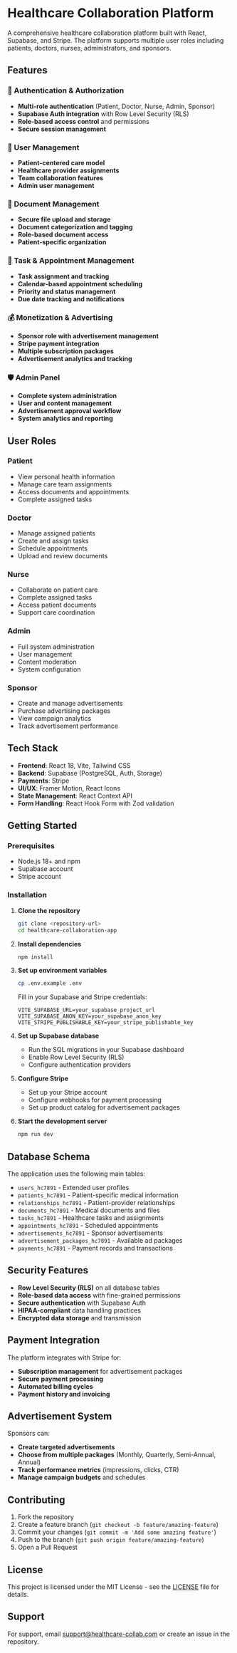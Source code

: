 # Healthcare Collaboration Platform

A comprehensive healthcare collaboration platform built with React, Supabase, and Stripe. The platform supports multiple user roles including patients, doctors, nurses, administrators, and sponsors.

## Features

### 🔐 Authentication & Authorization
- **Multi-role authentication** (Patient, Doctor, Nurse, Admin, Sponsor)
- **Supabase Auth integration** with Row Level Security (RLS)
- **Role-based access control** and permissions
- **Secure session management**

### 👥 User Management
- **Patient-centered care model**
- **Healthcare provider assignments**
- **Team collaboration features**
- **Admin user management**

### 📁 Document Management
- **Secure file upload and storage**
- **Document categorization and tagging**
- **Role-based document access**
- **Patient-specific organization**

### 📅 Task & Appointment Management
- **Task assignment and tracking**
- **Calendar-based appointment scheduling**
- **Priority and status management**
- **Due date tracking and notifications**

### 💰 Monetization & Advertising
- **Sponsor role with advertisement management**
- **Stripe payment integration**
- **Multiple subscription packages**
- **Advertisement analytics and tracking**

### 🛡️ Admin Panel
- **Complete system administration**
- **User and content management**
- **Advertisement approval workflow**
- **System analytics and reporting**

## User Roles

### Patient
- View personal health information
- Manage care team assignments
- Access documents and appointments
- Complete assigned tasks

### Doctor
- Manage assigned patients
- Create and assign tasks
- Schedule appointments
- Upload and review documents

### Nurse
- Collaborate on patient care
- Complete assigned tasks
- Access patient documents
- Support care coordination

### Admin
- Full system administration
- User management
- Content moderation
- System configuration

### Sponsor
- Create and manage advertisements
- Purchase advertising packages
- View campaign analytics
- Track advertisement performance

## Tech Stack

- **Frontend**: React 18, Vite, Tailwind CSS
- **Backend**: Supabase (PostgreSQL, Auth, Storage)
- **Payments**: Stripe
- **UI/UX**: Framer Motion, React Icons
- **State Management**: React Context API
- **Form Handling**: React Hook Form with Zod validation

## Getting Started

### Prerequisites
- Node.js 18+ and npm
- Supabase account
- Stripe account

### Installation

1. **Clone the repository**
   ```bash
   git clone <repository-url>
   cd healthcare-collaboration-app
   ```

2. **Install dependencies**
   ```bash
   npm install
   ```

3. **Set up environment variables**
   ```bash
   cp .env.example .env
   ```
   
   Fill in your Supabase and Stripe credentials:
   ```env
   VITE_SUPABASE_URL=your_supabase_project_url
   VITE_SUPABASE_ANON_KEY=your_supabase_anon_key
   VITE_STRIPE_PUBLISHABLE_KEY=your_stripe_publishable_key
   ```

4. **Set up Supabase database**
   - Run the SQL migrations in your Supabase dashboard
   - Enable Row Level Security (RLS)
   - Configure authentication providers

5. **Configure Stripe**
   - Set up your Stripe account
   - Configure webhooks for payment processing
   - Set up product catalog for advertisement packages

6. **Start the development server**
   ```bash
   npm run dev
   ```

## Database Schema

The application uses the following main tables:

- `users_hc7891` - Extended user profiles
- `patients_hc7891` - Patient-specific medical information
- `relationships_hc7891` - Patient-provider relationships
- `documents_hc7891` - Medical documents and files
- `tasks_hc7891` - Healthcare tasks and assignments
- `appointments_hc7891` - Scheduled appointments
- `advertisements_hc7891` - Sponsor advertisements
- `advertisement_packages_hc7891` - Available ad packages
- `payments_hc7891` - Payment records and transactions

## Security Features

- **Row Level Security (RLS)** on all database tables
- **Role-based data access** with fine-grained permissions
- **Secure authentication** with Supabase Auth
- **HIPAA-compliant** data handling practices
- **Encrypted data storage** and transmission

## Payment Integration

The platform integrates with Stripe for:
- **Subscription management** for advertisement packages
- **Secure payment processing**
- **Automated billing cycles**
- **Payment history and invoicing**

## Advertisement System

Sponsors can:
- **Create targeted advertisements**
- **Choose from multiple packages** (Monthly, Quarterly, Semi-Annual, Annual)
- **Track performance metrics** (impressions, clicks, CTR)
- **Manage campaign budgets** and schedules

## Contributing

1. Fork the repository
2. Create a feature branch (`git checkout -b feature/amazing-feature`)
3. Commit your changes (`git commit -m 'Add some amazing feature'`)
4. Push to the branch (`git push origin feature/amazing-feature`)
5. Open a Pull Request

## License

This project is licensed under the MIT License - see the [LICENSE](LICENSE) file for details.

## Support

For support, email support@healthcare-collab.com or create an issue in the repository.